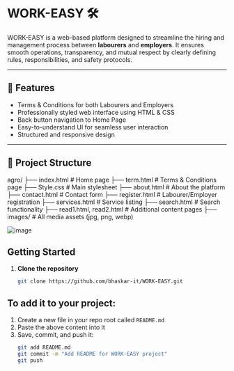 # WORK-EASY 🛠️

WORK-EASY is a web-based platform designed to streamline the hiring and management process between **labourers** and **employers**. It ensures smooth operations, transparency, and mutual respect by clearly defining rules, responsibilities, and safety protocols.

---

## 🌟 Features

- Terms & Conditions for both Labourers and Employers
- Professionally styled web interface using HTML & CSS
- Back button navigation to Home Page
- Easy-to-understand UI for seamless user interaction
- Structured and responsive design

---

## 📁 Project Structure
agro/
├── index.html # Home page
├── term.html # Terms & Conditions page
├── Style.css # Main stylesheet
├── about.html # About the platform
├── contact.html # Contact form
├── register.html # Labourer/Employer registration
├── services.html # Service listing
├── search.html # Search functionality
├── read1.html, read2.html # Additional content pages
├── images/ # All media assets (jpg, png, webp)


![image](https://github.com/user-attachments/assets/7e9e6a5f-f60a-4fb8-8e6d-83c60ef2c716)
## Getting Started

1. **Clone the repository**
   ```bash
   git clone https://github.com/bhaskar-it/WORK-EASY.git

## To add it to your project:

1. Create a new file in your repo root called `README.md`
2. Paste the above content into it
3. Save, commit, and push it:
   ```bash
   git add README.md
   git commit -m "Add README for WORK-EASY project"
   git push
